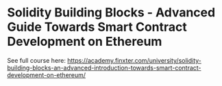 # Solidity Building Blocks - Advanced Guide Towards Smart Contract Development on Ethereum
See full course here:
https://academy.finxter.com/university/solidity-building-blocks-an-advanced-introduction-towards-smart-contract-development-on-ethereum/

